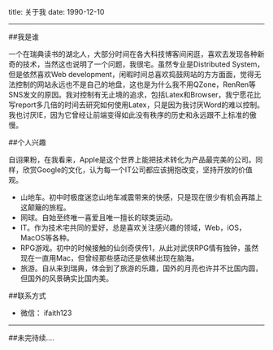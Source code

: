 title: 关于我
date: 1990-12-10



---

##我是谁

一个在瑞典读书的湖北人，大部分时间在各大科技博客间闲逛，喜欢去发现各种新奇的技术，当然这也说明了一个问题，我很宅。虽然专业是Distributed System，但是依然喜欢Web development，闲暇时间总喜欢捣鼓网站的方方面面，觉得无法控制的网站永远也不是自己的地盘，这也是为什么我不用QZone，RenRen等SNS发文的原因。我对控制有无止境的追求，包括Latex和Browser，我宁愿花比写report多几倍的时间去研究如何使用Latex，只是因为我讨厌Word的难以控制。我也讨厌IE，因为它曾经让前端变得如此没有秩序的历史和永远跟不上标准的傲慢。


##个人兴趣

自诩果粉，在我看来，Apple是这个世界上能把技术转化为产品最完美的公司。同样，欣赏Google的文化，认为每一个IT公司都应该拥抱改变，坚持开放的价值观。

* 山地车。初中时极度迷恋山地车减震带来的快感，只是现在很少有机会再踏上这颠簸的旅程。
* 网球。自始至终唯一喜爱且唯一擅长的球类运动。
* IT。作为技术宅共同的爱好，总是喜欢关注感兴趣的领域，Web，iOS，MacOS等各种。
* RPG游戏。初中的时候接触的仙剑奇侠传1，从此对武侠RPG情有独钟，虽然现在一直用Mac，但曾经那些感动还是依稀出现在脑海。
* 旅游。自从来到瑞典，体会到了旅游的乐趣，国外的月亮也许并不比国内圆，但国外的风景确实比国内美。



##联系方式

* 微信： ifaith123



<!--
​本人男，生于九十年代初，目前生活在所谓人类最适合生存的地方，在瑞典皇家理工学院就读分布式系统硕士，学业不精，自认学渣。不求为国争光，但求以后能不辜负好姑娘，人生，唯有父母、兄弟、好姑娘和梦想不可辜负。

-->





<!--

###SNS
- **[新浪微博](http://www.weibo.com/computermark)**
- **[Facebook](https://www.facebook.com/codermango)**
- **[Instagram](http://instagram.com/codermango)**
-->


------
##未完待续....
